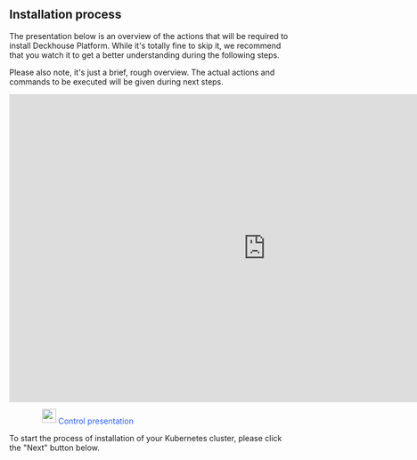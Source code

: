 ## Installation process

The presentation below is an overview of the actions that will be required to install Deckhouse Platform. While it's totally fine to skip it, we recommend that you watch it to get a better understanding during the following steps.

Please also note, it's just a brief, rough overview. The actual actions and commands to be executed will be given during next steps.

<iframe src="https://docs.google.com/presentation/d/e/2PACX-1vQqtuPafgQiSpFdLwEmTArrednxROzVUQGAXUYCP3j1asMSkbVD7Xw5oKzuAfas6Eha6ZwPMLdks_dR/embed?start=false&loop=true&delayms=999999" frameborder="0" width="920" height="554" allowfullscreen="true" mozallowfullscreen="true" webkitallowfullscreen="true"></iframe>

<p class="text text_alt" style="color: #2A5EFF">
  <img src="/images/icons/arrow-up.svg" alt="" style="width: 25px;margin-left: 59px;position: relative;top: -2px;">
  Control presentation
</p>

To start the process of installation of your Kubernetes cluster, please click the "Next" button below.
